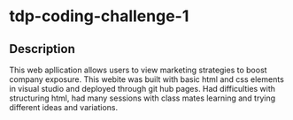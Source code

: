 # tdp-coding-challenge-1

## Description
 This web apllication allows users to view marketing strategies to boost company exposure.
This webite was built with basic html and css elements in visual studio and deployed through git hub pages.
Had difficulties with structuring html, had many sessions with class mates learning and trying different ideas and variations.